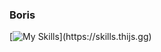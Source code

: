 <h3>Boris</h3>

[![My Skills](https://skills.thijs.gg/icons?i=c,c#,css,html,git,docker,js,ts,mongodb,mysql,postgresql,nodejs,vue,react,vite,postman,)](https://skills.thijs.gg)
